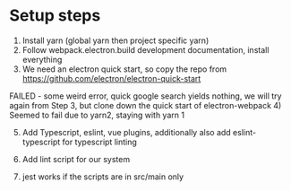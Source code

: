 # Setup steps

1) Install yarn (global yarn then project specific yarn)
2) Follow webpack.electron.build development documentation, install everything
3) We need an electron quick start, so copy the repo from https://github.com/electron/electron-quick-start

FAILED - some weird error, quick google search yields nothing, we will try again from Step 3, but clone down the quick start of electron-webpack
4) Seemed to fail due to yarn2, staying with yarn 1

5) Add Typescript, eslint, vue plugins, additionally also add eslint-typescript for typescript linting
6) Add lint script for our system

7) jest works if the scripts are in src/main only